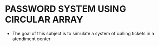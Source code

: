 # PASSWORD SYSTEM USING CIRCULAR ARRAY

- The goal of this subject is to simulate a system of calling tickets in a atendiment center